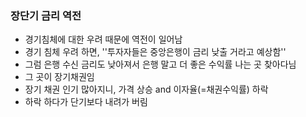 ### 장단기 금리 역전



* 경기침체에 대한 우려 때문에 역전이 일어남
* 경기 침체 우려 하면, ''투자자들은 중앙은행이 금리 낮출 거라고 예상함'' 
* 그럼 은행 수신 금리도 낮아져서 은행 말고 더 좋은 수익률 나는 곳 찾아다님
* 그 곳이 장기채권임
* 장기 채권 인기 많아지니, 가격 상승 and 이자율(=채권수익률) 하락
* 하락 하다가 단기보다 내려가 버림



